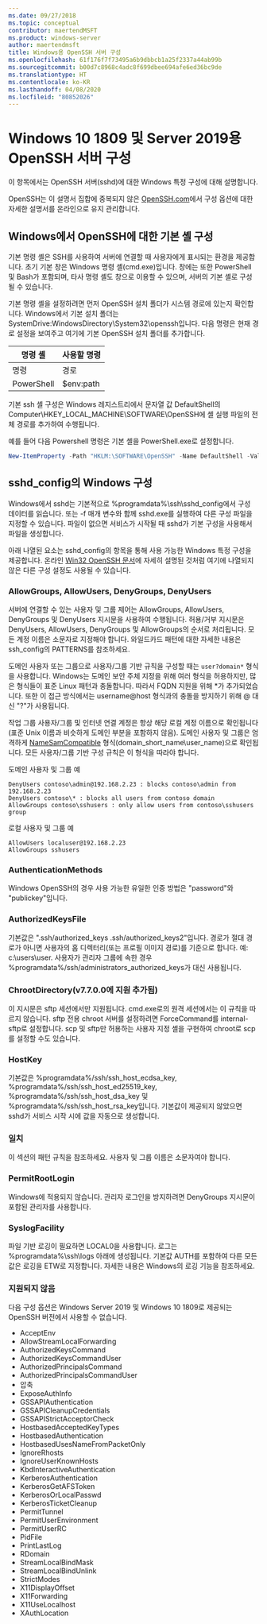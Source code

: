 ```yaml
---
ms.date: 09/27/2018
ms.topic: conceptual
contributor: maertendMSFT
ms.product: windows-server
author: maertendmsft
title: Windows용 OpenSSH 서버 구성
ms.openlocfilehash: 61f176f7f73495a6b9dbbcb1a25f2337a44ab99b
ms.sourcegitcommit: b00d7c8968c4adc8f699dbee694afe6ed36bc9de
ms.translationtype: HT
ms.contentlocale: ko-KR
ms.lasthandoff: 04/08/2020
ms.locfileid: "80852026"
---
```

# <a name="openssh-server-configuration-for-windows-10-1809-and-server-2019"></a>Windows 10 1809 및 Server 2019용 OpenSSH 서버 구성

이 항목에서는 OpenSSH 서버(sshd)에 대한 Windows 특정 구성에 대해 설명합니다. 

OpenSSH는 이 설명서 집합에 중복되지 않은 [OpenSSH.com](https://www.openssh.com/manual.html)에서 구성 옵션에 대한 자세한 설명서를 온라인으로 유지 관리합니다. 

## <a name="configuring-the-default-shell-for-openssh-in-windows"></a>Windows에서 OpenSSH에 대한 기본 셸 구성

기본 명령 셸은 SSH를 사용하여 서버에 연결할 때 사용자에게 표시되는 환경을 제공합니다. 초기 기본 창은 Windows 명령 셸(cmd.exe)입니다. 창에는 또한 PowerShell 및 Bash가 포함되며, 타사 명령 셸도 창으로 이용할 수 있으며, 서버의 기본 셸로 구성될 수 있습니다.

기본 명령 셸을 설정하려면 먼저 OpenSSH 설치 폴더가 시스템 경로에 있는지 확인합니다. Windows에서 기본 설치 폴더는 SystemDrive:WindowsDirectory\System32\openssh입니다. 다음 명령은 현재 경로 설정을 보여주고 여기에 기본 OpenSSH 설치 폴더를 추가합니다. 

명령 셸 | 사용할 명령
------------- | -------------- 
명령 | 경로
PowerShell | $env:path

기본 ssh 셸 구성은 Windows 레지스트리에서 문자열 값 DefaultShell의 Computer\HKEY_LOCAL_MACHINE\SOFTWARE\OpenSSH에 셸 실행 파일의 전체 경로를 추가하여 수행됩니다. 

예를 들어 다음 Powershell 명령은 기본 셸을 PowerShell.exe로 설정합니다.

```powershell
New-ItemProperty -Path "HKLM:\SOFTWARE\OpenSSH" -Name DefaultShell -Value "C:\Windows\System32\WindowsPowerShell\v1.0\powershell.exe" -PropertyType String -Force
```

## <a name="windows-configurations-in-sshd_config"></a>sshd_config의 Windows 구성 

Windows에서 sshd는 기본적으로 %programdata%\ssh\sshd_config에서 구성 데이터를 읽습니다. 또는 -f 매개 변수와 함께 sshd.exe를 실행하여 다른 구성 파일을 지정할 수 있습니다.
파일이 없으면 서비스가 시작될 때 sshd가 기본 구성을 사용해서 파일을 생성합니다.

아래 나열된 요소는 sshd_config의 항목을 통해 사용 가능한 Windows 특정 구성을 제공합니다. 온라인 [Win32 OpenSSH 문서](https://github.com/powershell/win32-openssh/wiki)에 자세히 설명된 것처럼 여기에 나열되지 않은 다른 구성 설정도 사용될 수 있습니다. 


### <a name="allowgroups-allowusers-denygroups-denyusers"></a>AllowGroups, AllowUsers, DenyGroups, DenyUsers 

서버에 연결할 수 있는 사용자 및 그룹 제어는 AllowGroups, AllowUsers, DenyGroups 및 DenyUsers 지시문을 사용하여 수행됩니다. 허용/거부 지시문은 DenyUsers, AllowUsers, DenyGroups 및 AllowGroups의 순서로 처리됩니다. 모든 계정 이름은 소문자로 지정해야 합니다. 와일드카드 패턴에 대한 자세한 내용은 ssh_config의 PATTERNS를 참조하세요.

도메인 사용자 또는 그룹으로 사용자/그룹 기반 규칙을 구성할 때는 ``` user?domain* ``` 형식을 사용합니다.
Windows는 도메인 보안 주체 지정을 위해 여러 형식을 허용하지만, 많은 형식들이 표준 Linux 패턴과 충돌합니다. 따라서 FQDN 지원을 위해 *가 추가되었습니다. 또한 이 접근 방식에서는 username@host 형식과의 충돌을 방지하기 위해 @ 대신 "?"가 사용됩니다. 

작업 그룹 사용자/그룹 및 인터넷 연결 계정은 항상 해당 로컬 계정 이름으로 확인됩니다(표준 Unix 이름과 비슷하게 도메인 부분을 포함하지 않음). 도메인 사용자 및 그룹은 엄격하게 [NameSamCompatible](https://docs.microsoft.com/windows/desktop/api/secext/ne-secext-extended_name_format) 형식(domain_short_name\user_name)으로 확인됩니다. 모든 사용자/그룹 기반 구성 규칙은 이 형식을 따라야 합니다.

도메인 사용자 및 그룹 예 

```
DenyUsers contoso\admin@192.168.2.23 : blocks contoso\admin from 192.168.2.23
DenyUsers contoso\* : blocks all users from contoso domain
AllowGroups contoso\sshusers : only allow users from contoso\sshusers group
```

로컬 사용자 및 그룹 예 

```
AllowUsers localuser@192.168.2.23
AllowGroups sshusers
```

### <a name="authenticationmethods"></a>AuthenticationMethods 

Windows OpenSSH의 경우 사용 가능한 유일한 인증 방법은 "password"와 "publickey"입니다.

### <a name="authorizedkeysfile"></a>AuthorizedKeysFile 

기본값은 ".ssh/authorized_keys .ssh/authorized_keys2"입니다. 경로가 절대 경로가 아니면 사용자의 홈 디렉터리(또는 프로필 이미지 경로)를 기준으로 합니다. 예: c:\users\user. 사용자가 관리자 그룹에 속한 경우 %programdata%/ssh/administrators_authorized_keys가 대신 사용됩니다.

### <a name="chrootdirectory-support-added-in-v7700"></a>ChrootDirectory(v7.7.0.0에 지원 추가됨)

이 지시문은 sftp 세션에서만 지원됩니다. cmd.exe로의 원격 세션에서는 이 규칙을 따르지 않습니다. sftp 전용 chroot 서버를 설정하려면 ForceCommand를 internal-sftp로 설정합니다. scp 및 sftp만 허용하는 사용자 지정 셸을 구현하여 chroot로 scp를 설정할 수도 있습니다.

### <a name="hostkey"></a>HostKey

기본값은 %programdata%/ssh/ssh_host_ecdsa_key, %programdata%/ssh/ssh_host_ed25519_key, %programdata%/ssh/ssh_host_dsa_key 및 %programdata%/ssh/ssh_host_rsa_key입니다. 기본값이 제공되지 않았으면 sshd가 서비스 시작 시에 값을 자동으로 생성합니다.

### <a name="match"></a>일치

이 섹션의 패턴 규칙을 참조하세요. 사용자 및 그룹 이름은 소문자여야 합니다.

### <a name="permitrootlogin"></a>PermitRootLogin

Windows에 적용되지 않습니다. 관리자 로그인을 방지하려면 DenyGroups 지시문이 포함된 관리자를 사용합니다.

### <a name="syslogfacility"></a>SyslogFacility

파일 기반 로깅이 필요하면 LOCAL0을 사용합니다. 로그는 %programdata%\ssh\logs 아래에 생성됩니다.
기본값 AUTH를 포함하여 다른 모든 값은 로깅을 ETW로 지정합니다. 자세한 내용은 Windows의 로깅 기능을 참조하세요.

### <a name="not-supported"></a>지원되지 않음 

다음 구성 옵션은 Windows Server 2019 및 Windows 10 1809로 제공되는 OpenSSH 버전에서 사용할 수 없습니다.

* AcceptEnv
* AllowStreamLocalForwarding
* AuthorizedKeysCommand
* AuthorizedKeysCommandUser
* AuthorizedPrincipalsCommand
* AuthorizedPrincipalsCommandUser
* 압축
* ExposeAuthInfo
* GSSAPIAuthentication
* GSSAPICleanupCredentials
* GSSAPIStrictAcceptorCheck
* HostbasedAcceptedKeyTypes
* HostbasedAuthentication
* HostbasedUsesNameFromPacketOnly
* IgnoreRhosts
* IgnoreUserKnownHosts
* KbdInteractiveAuthentication
* KerberosAuthentication
* KerberosGetAFSToken
* KerberosOrLocalPasswd
* KerberosTicketCleanup
* PermitTunnel
* PermitUserEnvironment
* PermitUserRC
* PidFile
* PrintLastLog
* RDomain
* StreamLocalBindMask
* StreamLocalBindUnlink
* StrictModes
* X11DisplayOffset
* X11Forwarding
* X11UseLocalhost
* XAuthLocation

